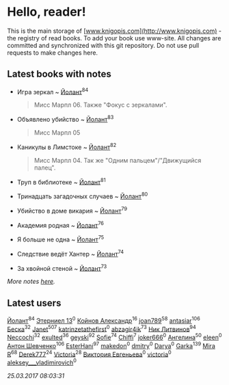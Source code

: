 # Hello, reader!
This is the main storage of [www.knigopis.com](http://www.knigopis.com) - the registry of read books.
To add your book use www-site. All changes are committed and synchronized with this git repository.
Do not use pull requests to make changes here.


## Latest books with notes
* Игра зеркал ~ [Йолант](users/104/104690883692185089260-google)<sup>84</sup>
    > Мисс Марпл 06. Также "Фокус с зеркалами".

* Объявлено убийство ~ [Йолант](users/104/104690883692185089260-google)<sup>83</sup>
    > Мисс Марпл 05

* Каникулы в Лимстоке ~ [Йолант](users/104/104690883692185089260-google)<sup>82</sup>
    > Мисс Марпл 04. Так же "Одним пальцем"/"Движущийся палец".

* Труп в библиотеке ~ [Йолант](users/104/104690883692185089260-google)<sup>81</sup>

* Тринадцать загадочных случаев ~ [Йолант](users/104/104690883692185089260-google)<sup>80</sup>

* Убийство в доме викария ~ [Йолант](users/104/104690883692185089260-google)<sup>79</sup>

* Академия родная ~ [Йолант](users/104/104690883692185089260-google)<sup>76</sup>

* Я больше не одна ~ [Йолант](users/104/104690883692185089260-google)<sup>75</sup>

* Следствие ведёт Хантер ~ [Йолант](users/104/104690883692185089260-google)<sup>74</sup>

* За хвойной стеной ~ [Йолант](users/104/104690883692185089260-google)<sup>73</sup>


_More notes [here](latest_books_with_notes.md)._


## Latest users
[Йолант](users/104/104690883692185089260-google)<sup>84</sup> 
[Этерниел 13](users/165/16501172616331031425-mailru)<sup>0</sup> 
[Койнов Александр](users/414/414040473-vkontakte)<sup>16</sup> 
[joan789](users/240/2401650-vkontakte)<sup>58</sup> 
[antasiar](users/688/68827372-vkontakte)<sup>106</sup> 
[Беска](users/157/1577468-vkontakte)<sup>32</sup> 
[Janet](users/205/20565064-vkontakte)<sup>507</sup> 
[katrinzetathefirst](users/138/1389223397787225-facebook)<sup>0</sup> 
[abzagir4ik](users/362/3621623-vkontakte)<sup>73</sup> 
[Ник Литвинов](users/241/241974816-vkontakte)<sup>94</sup> 
[Neccochi](users/126/12601720503917094896-mailru)<sup>32</sup> 
[exulted](users/100/100599204551896265722-google)<sup>36</sup> 
[geyski](users/221/221959664-vkontakte)<sup>92</sup> 
[Sofie](users/485/48568611-vkontakte)<sup>74</sup> 
[Chiffi](users/105/105831994080785626680-google)<sup>7</sup> 
[joker666](users/246/2463393-vkontakte)<sup>0</sup> 
[Ангелина](users/837/83788782-vkontakte)<sup>50</sup> 
[eleen](users/100/100002213456036-facebook)<sup>0</sup> 
[Антон Шевченко](users/339/339786161-vkontakte)<sup>106</sup> 
[EsterHani](users/305/30558181-vkontakte)<sup>97</sup> 
[makedon](users/323/323691055-vkontakte)<sup>0</sup> 
[dmitry](users/107/107235589178771063989-google)<sup>0</sup> 
[Darya](users/901/90113106-vkontakte)<sup>0</sup> 
[Garka](users/115/115753719718250012620-google)<sup>139</sup> 
[Mira R](users/103/103293621948650602575-google)<sup>68</sup> 
[Derek777](users/153/15386028-yandex)<sup>24</sup> 
[Victoria](users/113/113794223924688167852-google)<sup>28</sup> 
[Виктория Евгеньева](users/102/10205921887061811730-mailru)<sup>0</sup> 
[victoria](users/646/64674343-vkontakte)<sup>0</sup> 
[aleksey___vladimirovich](users/769/76995116-vkontakte)<sup>0</sup> 


_25.03.2017 08:03:31_
